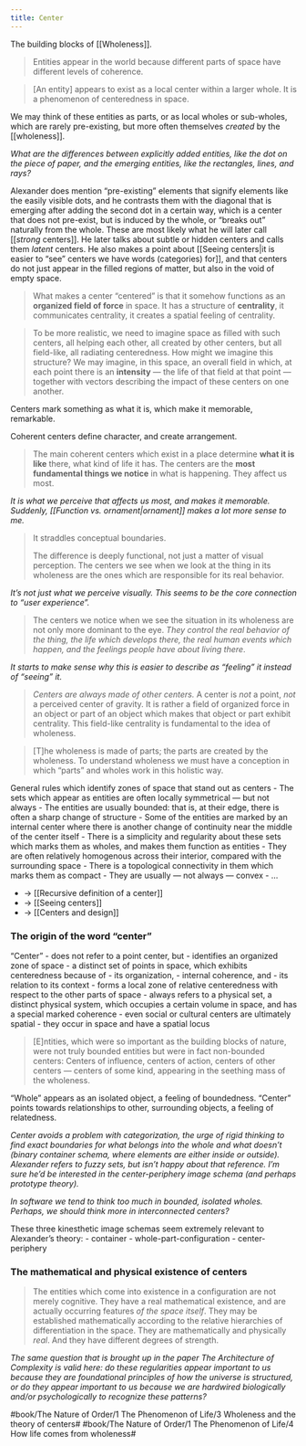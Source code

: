 ```yaml
---
title: Center
---
```


The building blocks of [[Wholeness]].

> Entities appear in the world because different parts of space have different levels of coherence.

> [An entity] appears to exist as a local center within a larger whole. It is a phenomenon of centeredness in space.

We may think of these entities as parts, or as local wholes or sub-wholes, which are rarely pre-existing, but more often themselves *created* by the [[wholeness]].

*What are the differences between explicitly added entities, like the dot on the piece of paper, and the emerging entities, like the rectangles, lines, and rays?*

Alexander does mention “pre-existing” elements that signify elements like the easily visible dots, and he contrasts them with the diagonal that is emerging after adding the second dot in a certain way, which is a center that does not pre-exist, but is induced by the whole, or “breaks out” naturally from the whole. These are most likely what he will later call [[*strong* centers]]. He later talks about subtle or hidden centers and calls them *latent* centers. He also makes a point about [[Seeing centers|it is easier to “see” centers we have words (categories) for]], and that centers do not just appear in the filled regions of matter, but also in the void of empty space.

> What makes a center “centered” is that it somehow functions as an **organized field of force** in space. It has a structure of **centrality**, it communicates centrality, it creates a spatial feeling of centrality.

> To be more realistic, we need to imagine space as filled with such centers, all helping each other, all created by other centers, but all field-like, all radiating centeredness. How might we imagine this structure? We may imagine, in this space, an overall field in which, at each point there is an **intensity** — the life of that field at that point — together with vectors describing the impact of these centers on one another.

Centers mark something as what it is, which make it memorable, remarkable.

Coherent centers define character, and create arrangement.

> The main coherent centers which exist in a place determine **what it is like** there, what kind of life it has. The centers are the **most fundamental things we notice** in what is happening. They affect us most.

*It is what we perceive that affects us most, and makes it memorable. Suddenly, [[Function vs. ornament|ornament]] makes a lot more sense to me.*

> It straddles conceptual boundaries.
> 
> The difference is deeply functional, not just a matter of visual perception. The centers we see when we look at the thing in its wholeness are the ones which are responsible for its real behavior.

*It’s not just what we perceive visually. This seems to be the core connection to “user experience”.*

> The centers we notice when we see the situation in its wholeness are not only more dominant to the eye. *They control the real behavior of the thing, the life which develops there, the real human events which happen, and the feelings people have about living there*.

*It starts to make sense why this is easier to describe as “feeling” it instead of “seeing” it.*

> *Centers are always made of other centers.* A center is *not* a point, *not* a perceived center of gravity. It is rather a field of organized force in an object or part of an object which makes that object or part exhibit centrality. This field-like centrality is fundamental to the idea of wholeness.

> [T]he wholeness is made of parts; the parts are created by the wholeness. To understand wholeness we must have a conception in which “parts” and wholes work in this holistic way.

General rules which identify zones of space that stand out as centers
	- The sets which appear as entities are often locally symmetrical — but not always
	- The entities are usually bounded: that is, at their edge, there is often a sharp change of structure
	- Some of the entities are marked by an internal center where there is another change of continuity near the middle of the center itself
	- There is a simplicity and regularity about these sets which marks them as wholes, and makes them function as entities
	- They are often relatively homogenous across their interior, compared with the surrounding space
	- There is a topological connectivity in them which marks them as compact
	- They are usually — not always — convex
	- …

* -> [[Recursive definition of a center]]
* -> [[Seeing centers]]
* -> [[Centers and design]]

### The origin of the word “center”
“Center” 
	- does not refer to a point center, but 
	- identifies an organized zone of space
		- a distinct set of points in space, which exhibits centeredness because of
			- its organization, 
			- internal coherence, and 
			- its relation to its context
		- forms a local zone of relative centeredness with respect to the other parts of space
	- always refers to a physical set, a distinct physical system, which occupies a certain volume in space, and has a special marked coherence
	- even social or cultural centers are ultimately spatial
		- they occur in space and have a spatial locus

> [E]ntities, which were so important as the building blocks of nature, were not truly bounded entities but were in fact non-bounded centers: Centers of influence, centers of action, centers of other centers — centers of some kind, appearing in the seething mass of the wholeness.

“Whole” appears as an isolated object, a feeling of boundedness. 
“Center” points towards relationships to other, surrounding objects, a feeling of relatedness.

*Center avoids a problem with categorization, the urge of rigid thinking to find exact boundaries for what belongs into the whole and what doesn’t (binary container schema, where elements are either inside or outside). Alexander refers to fuzzy sets, but isn’t happy about that reference. I’m sure he’d be interested in the center-periphery image schema (and perhaps prototype theory).*

*In software we tend to think too much in bounded, isolated wholes. Perhaps, we should think more in interconnected centers?*

These three kinesthetic image schemas seem extremely relevant to Alexander’s theory:
	- container
	- whole-part-configuration
	- center-periphery

### The mathematical and physical existence of centers
> The entities which come into existence in a configuration are not merely cognitive. They have a real mathematical existence, and are actually occurring features *of the space itself*. They may be established mathematically according to the relative hierarchies of differentiation in the space. They are mathematically and physically *real*.
> And they have different degrees of strength.

*The same question that is brought up in the paper _The Architecture of Complexity_ is valid here: do these regularities appear important to us because they are foundational principles of how the universe is structured, or do they appear important to us because we are hardwired biologically and/or psychologically to recognize these patterns?*


#book/The Nature of Order/1 The Phenomenon of Life/3 Wholeness and the theory of centers#
#book/The Nature of Order/1 The Phenomenon of Life/4 How life comes from wholeness#